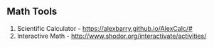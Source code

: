 ## Math Tools
1. Scientific Calculator - https://alexbarry.github.io/AlexCalc/#
2. Interactive Math - http://www.shodor.org/interactivate/activities/
